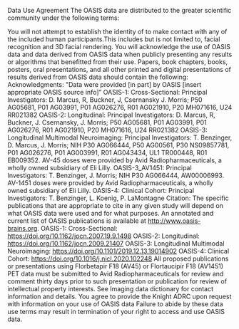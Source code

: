 Data Use Agreement
The OASIS data are distributed to the greater scientific community under the following terms:

You will not attempt to establish the identity of to make contact with any of the included human participants.This includes but is not limited to, facial recognition and 3D facial rendering.
You will acknowledge the use of OASIS data and data derived from OASIS data when publicly presenting any results or algorithms that benefitted from their use. Papers, book chapters, books, posters, oral presentations, and all other printed and digital presentations of results derived from OASIS data should contain the following:
Acknowledgments: "Data were provided [in part] by OASIS [insert appropriate OASIS source info]”
OASIS-1: Cross-Sectional: Principal Investigators: D. Marcus, R, Buckner, J, Csernansky J. Morris; P50 AG05681, P01 AG03991, P01 AG026276, R01 AG021910, P20 MH071616, U24 RR021382
OASIS-2: Longitudinal: Principal Investigators: D. Marcus, R, Buckner, J. Csernansky, J. Morris; P50 AG05681, P01 AG03991, P01 AG026276, R01 AG021910, P20 MH071616, U24 RR021382
OASIS-3: Longitudinal Multimodal Neuroimaging: Principal Investigators: T. Benzinger, D. Marcus, J. Morris; NIH P30 AG066444, P50 AG00561, P30 NS09857781, P01 AG026276, P01 AG003991, R01 AG043434, UL1 TR000448, R01 EB009352. AV-45 doses were provided by Avid Radiopharmaceuticals, a wholly owned subsidiary of Eli Lilly.
OASIS-3_AV1451: Principal Investigators: T. Benzinger, J. Morris; NIH P30 AG066444, AW00006993. AV-1451 doses were provided by Avid Radiopharmaceuticals, a wholly owned subsidiary of Eli Lilly.
OASIS-4: Clinical Cohort: Principal Investigators: T. Benzinger, L. Koenig, P. LaMontagne
Citation: The specific publications that are appropriate to cite in any given study will depend on what OASIS data were used and for what purposes. An annotated and current list of OASIS publications is available at http://www.oasis-brains.org.
OASIS-1: Cross-Sectional: https://doi.org/10.1162/jocn.2007.19.9.1498
OASIS-2: Longitudinal: https://doi.org/10.1162/jocn.2009.21407
OASIS-3: Longitudinal Multimodal Neuroimaging: https://doi.org/10.1101/2019.12.13.19014902
OASIS-4: Clinical Cohort: https://doi.org/10.1016/j.nicl.2020.102248
All proposed publications or presentations using Florbetapir F18 (AV45) or Flortaucipir F18 (AV1451) PET data must be submitted to Avid Radiopharmaceuticals for review and comment thirty days prior to such presentation or publication for review of intellectual property interests. See Imaging data dictionary for contact information and details.
You agree to provide the Knight ADRC upon request with information on your use of OASIS data
Failure to abide by these data use terms may result in termination of your right to access and use OASIS data.
